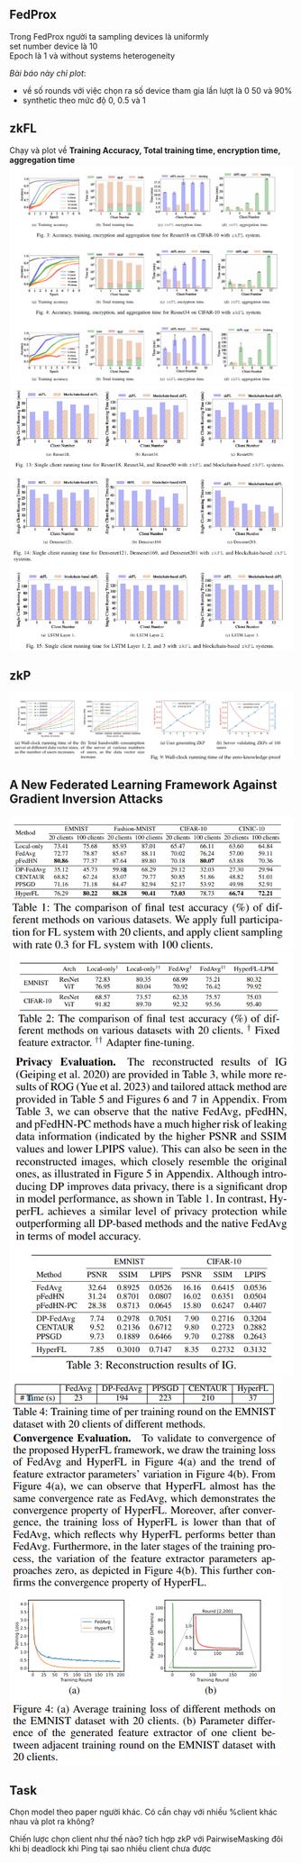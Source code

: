 ## FedProx
Trong FedProx người ta sampling devices là uniformly\
set number device là 10\
Epoch là 1 và without systems heterogeneity

*Bài báo này chỉ plot*: 
- về số rounds với việc chọn ra số device tham gia lần lượt là 0 50 và 90%
- synthetic theo mức độ 0, 0.5 và 1

## zkFL
Chạy và plot về **Training Accuracy, Total training time, encryption time, aggregation time**
![alt text](/img/image.png)
![alt text](/img/image-1.png)

## zkP
![alt text](/img/image-2.png)

## A New Federated Learning Framework Against Gradient Inversion Attacks
![alt text](/img/image-3.png)
![alt text](/img/image4.png)
![alt text](/img/image5.png)
![alt text](/img/image6.png)


## Task
Chọn model theo paper người khác.
Có cần chạy với nhiều %client khác nhau và plot ra không?
<!-- Coi lại việc huấn luyện, tại sao hội tụ bị dao động -->
Chiến lược chọn client như thế nào?
tích hợp zkP với PairwiseMasking
đôi khi bị deadlock khi Ping
tại sao nhiều client chưa được
